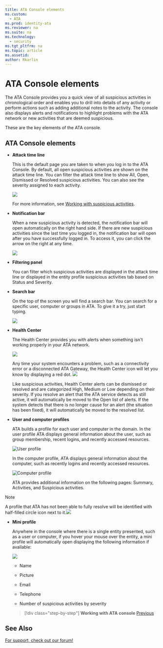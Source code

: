 ```yaml
---
title: ATA Console elements
ms.custom:
  - ATA
ms.prod: identity-ata
ms.reviewer: na
ms.suite: na
ms.technology:
  - security
ms.tgt_pltfrm: na
ms.topic: article
ms.assetid:
author: Rkarlin
---
```

# ATA Console elements

The ATA Console provides you a quick view of all suspicious activities in chronological order and enables you to drill into details of any activity or perform actions such as adding additional notes to the activity. The console also displays alerts and notifications to highlight problems with the ATA network or new activities that are deemed suspicious.

These are the key elements of the ATA console.


## ATA Console elements

-   **Attack time line**

    This is the default page you are taken to when you log in to the ATA Console. By default, all open suspicious activities are shown on the attack time line. You can filter the attack time line to show All, Open, Dismissed or Resolved suspicious activities. You can also see the severity assigned to each activity.

    ![](media/attack-timeline.png)

    For more information, see [Working with suspicious activities](/ATA/DeployUse/working-with-suspicious-activities.html).

-   **Notification bar**

    When a new suspicious activity is detected, the notification bar will open automatically on the right hand side. If there are new suspicious activities since the last time you logged in, the notification bar will open after you have successfully logged in. To access it, you can click the arrow on the right at any time.

    ![](media/notification-bar.png)

-   **Filtering panel**

    You can filter which suspicious activities are displayed in the attack time line or displayed in the entity profile suspicious activities tab based on Status and Severity.

-   **Search bar**

    On the top of the screen you will find a search bar. You can search for a specific user, computer or groups in ATA. To give it a try, just start typing.

    ![](media/ATA-console-search.png)

-   **Health Center**

    The Health Center provides you with alerts when something isn't working properly in your ATA network.

    ![](media/health-center.png)

    Any time your system encounters a problem, such as a connectivity error or a disconnected ATA Gateway, the Health Center icon will let you know by displaying a red dot. ![](media/ATA-Health-Center-Alert-red-dot.png)

    Like suspicious activities, Health Center alerts can be dismissed or resolved and are categorized High, Medium or Low depending on their severity. If you resolve an alert that the ATA service detects as still active, it will automatically be moved to the Open list of alerts. If the system detects that there is no longer cause for an alert (the situation has been fixed), it will automatically be moved to the resolved list.

-   **User and computer profiles**

    ATA builds a profile for each user and computer in the domain. In the user profile ATA displays general information about the user, such as group membership, recent logins, and recently accessed resources.

    ![User profile](media/user-profile.png)

    In the computer profile, ATA displays general information about the computer, such as recently logins and recently accessed resources.

    ![Computer profile](media/computer-profile.png)

    ATA provides additional information on the following pages: Summary, Activities, and Suspicious activities.


> [!NOTE]
> A profile that ATA has not been able to fully resolve will be identified with half-filled circle icon next to it.![](media/ATA-Unresolved-Profile.jpg)

-   **Mini profile**

    Anywhere in the console where there is a single entity presented, such as a user or computer, if you hover your mouse over the entity, a mini profile will automatically open displaying the following information if available:

    ![](media/ATA-mini-profile.jpg)

    -   Name

    -   Picture

    -   Email

    -   Telephone

    -   Number of suspicious activities by severity

    >[!div class="step-by-step"]
    **Working with ATA console**
    [Previous](https://docsmsftstage.azurewebsites.net/ATA/Understand/working-with-ata-console.html)

## See Also
[For support, check out our forum!](https://social.technet.microsoft.com/Forums/security/en-US/home?forum=mata)
